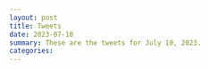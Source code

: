 ```yaml
---
layout: post
title: Tweets
date: 2023-07-10
summary: These are the tweets for July 10, 2023.
categories:
---
```


